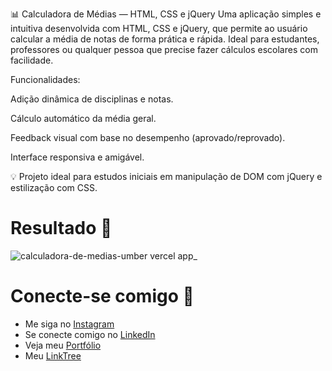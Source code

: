 📊 Calculadora de Médias — HTML, CSS e jQuery
Uma aplicação simples e intuitiva desenvolvida com HTML, CSS e jQuery, que permite ao usuário calcular a média de notas de forma prática e rápida. Ideal para estudantes, professores ou qualquer pessoa que precise fazer cálculos escolares com facilidade.

Funcionalidades:

Adição dinâmica de disciplinas e notas.

Cálculo automático da média geral.

Feedback visual com base no desempenho (aprovado/reprovado).

Interface responsiva e amigável.

💡 Projeto ideal para estudos iniciais em manipulação de DOM com jQuery e estilização com CSS.

# Resultado 📌
![calculadora-de-medias-umber vercel app_](https://github.com/Brenda-A-S/Loja-Smartphones-HTML-CSS/assets/69852246/77ab43f4-0f57-4f1a-afea-fae3f1368a1f)

# Conecte-se comigo 🔗

* Me siga no [Instagram](https://www.instagram.com/brenda_a_s_dev/)
* Se conecte comigo no [LinkedIn](https://www.linkedin.com/in/brenda-antunes-silva/)
* Veja meu [Portfólio](https://portfolio-brenda-a-s.web.app/)
* Meu [LinkTree](https://linktr.ee/brenda_a_s_dev)
